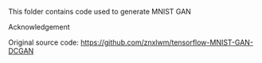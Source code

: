This folder contains code used to generate MNIST GAN 

Acknowledgement

Original source code: https://github.com/znxlwm/tensorflow-MNIST-GAN-DCGAN
